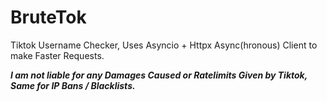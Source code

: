 # BruteTok
Tiktok Username Checker, Uses Asyncio + Httpx Async(hronous) Client to make Faster Requests. 


***__I am not liable for any Damages Caused or Ratelimits Given by Tiktok, Same for IP Bans / Blacklists.__***
